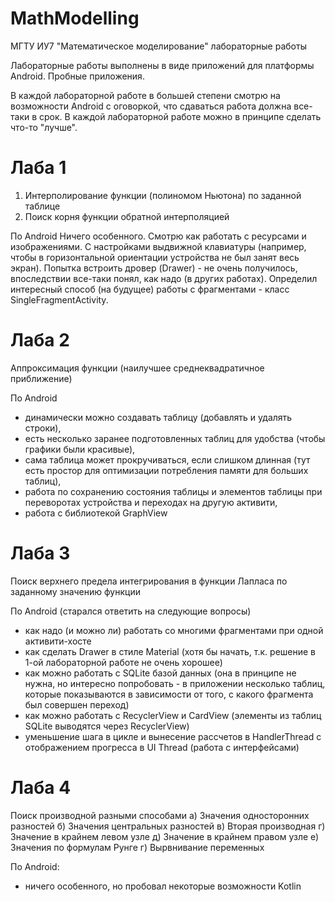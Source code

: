 # MathModelling
МГТУ ИУ7 "Математическое моделирование" лабораторные работы

Лабораторные работы выполнены в виде приложений для платформы Android.
Пробные приложения.

В каждой лабораторной работе в большей степени смотрю на возможности Android с оговоркой, что сдаваться работа должна все-таки в срок.
В каждой лабораторной работе можно в принципе сделать что-то "лучше".

# Лаба 1
1) Интерполирование функции (полиномом Ньютона) по заданной таблице
2) Поиск корня функции обратной интерполяцией

По Android
Ничего особенного. Смотрю как работать с ресурсами и изображениями. С настройками выдвижной клавиатуры (например, чтобы в горизонтальной ориентации устройства не был занят весь экран). Попытка встроить дровер (Drawer) - не очень получилось, впоследствии все-таки понял, как надо (в других работах).
Определил интересный способ (на будущее) работы с фрагментами - класс SingleFragmentActivity.

# Лаба 2
Аппроксимация функции (наилучшее среднеквадратичное приближение)

По Android
- динамически можно создавать таблицу (добавлять и удалять строки),
- есть несколько заранее подготовленных таблиц для удобства (чтобы графики были красивые),
- сама таблица может прокручиваться, если слишком длинная (тут есть простор для оптимизации потребления памяти для больших таблиц),
- работа по сохранению состояния таблицы и элементов таблицы при переворотах устройства и переходах на другую активити,
- работа с библиотекой GraphView

# Лаба 3
Поиск верхнего предела интегрирования в функции Лапласа по заданному значению функции

По Android (старался ответить на следующие вопросы)
- как надо (и можно ли) работать со многими фрагментами при одной активити-хосте
- как сделать Drawer в стиле Material (хотя бы начать, т.к. решение в 1-ой лабораторной работе не очень хорошее)
- как можно работать с SQLite базой данных (она в принципе не нужна, но интересно попробовать - в приложении несколько таблиц, которые показываются в зависимости от того, с какого фрагмента был совершен переход)
- как можно работать с RecyclerView и CardView (элементы из таблиц SQLite выводятся через RecyclerView)
- уменьшение шага в цикле и вынесение рассчетов в HandlerThread с отображением прогресса в UI Thread (работа с интерфейсами)

# Лаба 4
Поиск производной разными способами
а) Значения односторонних разностей
б) Значения центральных разностей
в) Вторая производная
г) Значение в крайнем левом узле
д) Значение в крайнем правом узле
е) Значения по формулам Рунге
г) Вырвнивание переменных

По Android:
- ничего особенного, но пробовал некоторые возможности Kotlin

